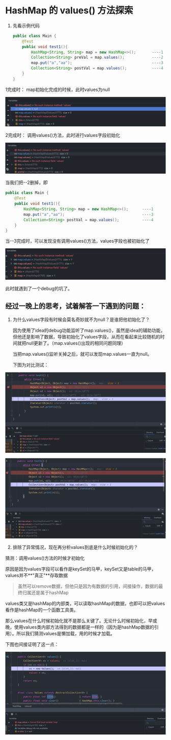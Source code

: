 # HashMap 的 values() 方法探索

1. 先看示例代码

   ```java
   public class Main {
       @Test
       public void test1(){
           HashMap<String, String> map = new HashMap<>(); 		----1
           Collection<String> preVal = map.values();			----2
           map.put("a","aa");									----3
           Collection<String> postVal = map.values();			----4
       }
   }
   ```

1完成时： map初始化完成的时候，此时values为null

![image-20201220012902904](../../images/image-20201220012902904.png)

2完成时： 调用values()方法，此时进行values字段初始化

![image-20201220012954342](../../images/image-20201220012954342.png)

当我们把--2删掉，即

```java
public class Main {
    @Test
    public void test1(){
        HashMap<String, String> map = new HashMap<>(); 		----1
        map.put("a","aa");									----3
        Collection<String> postVal = map.values();			----4
    }
}
```

当--3完成时，可以发现没有调用values()方法，values字段也被初始化了

![image-20201220013352190](../../images/image-20201220013352190.png)



此时就遇到了一个debug的坑了。

## 经过一晚上的思考，试着解答一下遇到的问题：

1. 为什么values字段有时候会莫名奇妙就不为null？是谁把他初始化了？

   因为使用了idea的debug功能监听了map.values()，虽然是idea的辅助功能，但他还是影响了数据，导致初始化了values字段，从而在看起来比较随机的时间就把null更新了。（map.values()出现的相同问题同理）

   当把map.values()监听关掉之后，就可以发现map.values一直为null。

   下图为对比测试：

![image-20201220134654287](../../images/image-20201220134654287.png)

![image-20201220134747880](../../images/image-20201220134747880.png)



2. 排除了异常情况，现在再分析values到底是什么时候初始化的？

猜测：调用values()方法的时候才初始化

原因是因为values字段可以看作是keySet的马甲，keySet又是table的马甲，values并不**"真正"**存取数据

>  虽然可以remove数据，但他只是因为有数据的引用，间接操作，数据的最终归属还是属于hashMap

values类又是hashMap的内部类，可以读取hashMap的数据，也即可以把values看作是hashMap的一个函数工具类。

那么values在什么时候初始化就不是那么关键了。无论什么时候初始化，早或晚，使用values类内部方法得到的数据都是一样的（因为是hashMap数据的引用）。所以我们猜测values是懒加载，用的时候才加载。

下图也间接证明了这一点：

![image-20201220135918292](../../images/image-20201220135918292.png)